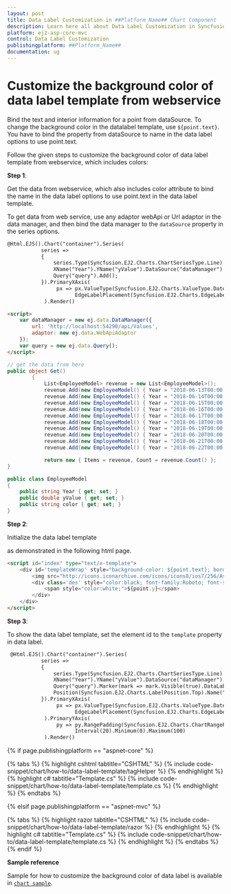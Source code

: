 ```yaml
---
layout: post
title: Data Label Customization in ##Platform_Name## Chart Component
description: Learn here all about Data Label Customization in Syncfusion ##Platform_Name## Chart component and more.
platform: ej2-asp-core-mvc
control: Data Label Customization
publishingplatform: ##Platform_Name##
documentation: ug
---
```



<!-- markdownlint-disable MD036 -->

# Customize the background color of data label template from webservice

Bind the text and interior information for a point from dataSource. To change the background color in the datalabel template, use `${point.text}`. You have to bind the property from dataSource to name in the data label options to use point.text.

Follow the given steps to customize the  background color of data label template from webservice, which includes colors:

**Step 1**:

Get the data from webservice, which also includes color attribute to bind the name in the data label options to use point.text in the data label template.

To get data from web service, use any adaptor webApi or Url adaptor in the data manager, and then bind the data manager to the `dataSource` property in the series options.

```html
@Html.EJS().Chart("container").Series(
           series =>
           {
               series.Type(Syncfusion.EJ2.Charts.ChartSeriesType.Line).Width(2).
               XName("Year").YName("yValue").DataSource("dataManager").
               Query("query").Add();
           }).PrimaryXAxis(
                px => px.ValueType(Syncfusion.EJ2.Charts.ValueType.DateTime).
                      EdgeLabelPlacement(Syncfusion.EJ2.Charts.EdgeLabelPlacement.Shift)
            ).Render()

<script>
    var dataManager = new ej.data.DataManager({
        url: 'http://localhost:54290/api/Values',
        adaptor: new ej.data.WebApiAdaptor
    });
    var query = new ej.data.Query();
</script>
```

```cs
// get the data from here
public object Get()
        {
            List<EmployeeModel> revenue = new List<EmployeeModel>();
            revenue.Add(new EmployeeModel() { Year = "2018-06-13T00:00:00", yValue = 30, color = "red" });
            revenue.Add(new EmployeeModel() { Year = "2018-06-14T00:00:00", yValue = 20, color = "blue" });
            revenue.Add(new EmployeeModel() { Year = "2018-06-15T00:00:00", yValue = 15, color = "green" });
            revenue.Add(new EmployeeModel() { Year = "2018-06-16T00:00:00", yValue = 30, color = "orange" });
            revenue.Add(new EmployeeModel() { Year = "2018-06-17T00:00:00", yValue = 60, color = "skyblue" });
            revenue.Add(new EmployeeModel() { Year = "2018-06-18T00:00:00", yValue = 10, color = "red" });
            revenue.Add(new EmployeeModel() { Year = "2018-06-19T00:00:00", yValue = 70, color = "yellow" });
            revenue.Add(new EmployeeModel() { Year = "2018-06-20T00:00:00", yValue = 50, color = "pink" });
            revenue.Add(new EmployeeModel() { Year = "2018-06-21T00:00:00", yValue = 88, color = "green" });
            revenue.Add(new EmployeeModel() { Year = "2018-06-22T00:00:00", yValue = 35, color = "blue" });

            return new { Items = revenue, Count = revenue.Count() };
}

public class EmployeeModel
{
    public string Year { get; set; }
    public double yValue { get; set; }
    public string color { get; set; }
}
```

**Step 2**:

<!-- markdownlint-disable MD033 -->
Initialize the data label template <div> as demonstrated in the following html page.

```html
<script id="index" type="text/x-template">
    <div id='templateWrap' style="background-color: ${point.text}; border-radius: 3px;">
        <img src="http://icons.iconarchive.com/icons/icons8/ios7/256/Astrology-Air-Element-icon.png" style="height: 25px;width: 25px" title="Air">
        <div class='des' style="color:black; font-family:Roboto; font-style: normal; font-size:16px;padding-right:6px">
            <span style="color:white;">${point.y}</span>
        </div>
    </div>
</script>
```

**Step 3**:

To show the data label template, set the element id to the `template` property in data label.

```html
 @Html.EJS().Chart("container").Series(
           series =>
           {
               series.Type(Syncfusion.EJ2.Charts.ChartSeriesType.Line).Width(2).
               XName("Year").YName("yValue").DataSource("dataManager").
               Query("query").Marker(mark => mark.Visible(true).DataLabel(dl => dl.Visible(true).
               Position(Syncfusion.EJ2.Charts.LabelPosition.Top).Name("color").Template("#index"))).Add();
           }).PrimaryXAxis(
                px => px.ValueType(Syncfusion.EJ2.Charts.ValueType.DateTime).
                      EdgeLabelPlacement(Syncfusion.EJ2.Charts.EdgeLabelPlacement.Shift)
            ).PrimaryYAxis(
                py => py.RangePadding(Syncfusion.EJ2.Charts.ChartRangePadding.None).
                      Interval(20).Minimum(0).Maximum(100)
            ).Render()
```

{% if page.publishingplatform == "aspnet-core" %}

{% tabs %}
{% highlight cshtml tabtitle="CSHTML" %}
{% include code-snippet/chart/how-to/data-label-template/tagHelper %}
{% endhighlight %}
{% highlight c# tabtitle="Template.cs" %}
{% include code-snippet/chart/how-to/data-label-template/template.cs %}
{% endhighlight %}
{% endtabs %}

{% elsif page.publishingplatform == "aspnet-mvc" %}

{% tabs %}
{% highlight razor tabtitle="CSHTML" %}
{% include code-snippet/chart/how-to/data-label-template/razor %}
{% endhighlight %}
{% highlight c# tabtitle="Template.cs" %}
{% include code-snippet/chart/how-to/data-label-template/template.cs %}
{% endhighlight %}
{% endtabs %}
{% endif %}



**Sample reference**

Sample for how to customize the background color of data label is available in [`chart sample`](http://www.syncfusion.com/downloads/support/directtrac/general/ze/chartsample1860216677).
